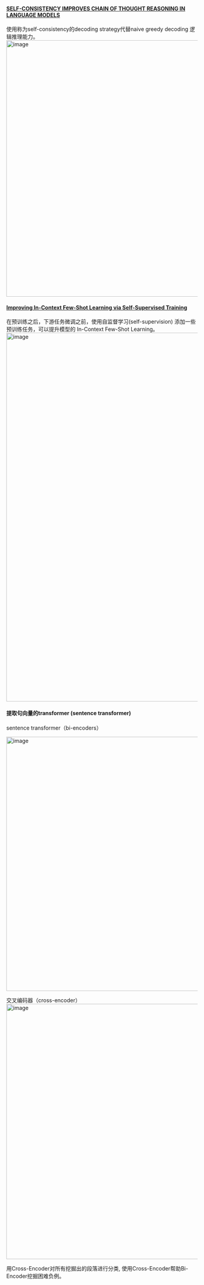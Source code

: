 #### [SELF-CONSISTENCY IMPROVES CHAIN OF THOUGHT REASONING IN LANGUAGE MODELS](https://openreview.net/pdf?id=1PL1NIMMrw)
使用称为self-consistency的decoding strategy代替naive greedy decoding 逻辑推理能力。
<img width="676" alt="image" src="https://github.com/Gavin90s/bookmarks/assets/8350994/dd53305c-0ad6-45bf-9a56-5820aa16965f">

#### [Improving In-Context Few-Shot Learning via Self-Supervised Training](https://arxiv.org/pdf/2205.01703.pdf)
在预训练之后，下游任务微调之前，使用自监督学习(self-supervision) 添加一些预训练任务，可以提升模型的 In-Context Few-Shot Learning。 
<img width="972" alt="image" src="https://github.com/Gavin90s/bookmarks/assets/8350994/1158e1f5-8341-46dd-b8f7-2ef876312a14">

#### 提取句向量的transformer (sentence transformer)
sentence transformer（bi-encoders）


<img width="670" alt="image" src="https://github.com/Gavin90s/bookmarks/assets/8350994/5dc3da20-a1d1-4f5c-bf85-b7610fc086c6">


交叉编码器（cross-encoder）
<img width="673" alt="image" src="https://github.com/Gavin90s/bookmarks/assets/8350994/cf2a2a73-c367-4e1e-8f7c-8a55b0efd270">


用Cross-Encoder对所有挖掘出的段落进行分类, 使用Cross-Encoder帮助Bi-Encoder挖掘困难负例。

